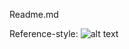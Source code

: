 Readme.md

Reference-style: 
![alt text][logo]

[logo]: https://raw.githubusercontent.com/dramon-z/curso-java/master/Semana10/img/1.png